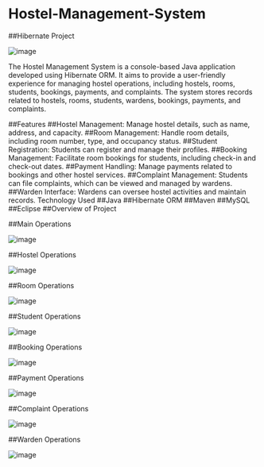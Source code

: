 # Hostel-Management-System
##Hibernate Project

![image](https://github.com/user-attachments/assets/97504672-87c2-4ff7-a355-4f30ad3f4d42)

The Hostel Management System is a console-based Java application developed using Hibernate ORM. It aims to provide a user-friendly experience for managing hostel operations, including hostels, rooms, students, bookings, payments, and complaints. The system stores records related to hostels, rooms, students, wardens, bookings, payments, and complaints.

##Features
##Hostel Management: Manage hostel details, such as name, address, and capacity.
##Room Management: Handle room details, including room number, type, and occupancy status.
##Student Registration: Students can register and manage their profiles.
##Booking Management: Facilitate room bookings for students, including check-in and check-out dates.
##Payment Handling: Manage payments related to bookings and other hostel services.
##Complaint Management: Students can file complaints, which can be viewed and managed by wardens.
##Warden Interface: Wardens can oversee hostel activities and maintain records.
Technology Used
##Java
##Hibernate ORM
##Maven
##MySQL
##Eclipse
##Overview of Project

##Main Operations

![image](https://github.com/user-attachments/assets/f525728c-b6c2-465e-8a12-1c14f49065eb)

##Hostel Operations

![image](https://github.com/user-attachments/assets/ab4d4caf-b369-4758-93e9-9e438a71862f)

##Room Operations

![image](https://github.com/user-attachments/assets/0a41f641-0020-4f12-a725-930a0b7cf12d)

##Student Operations

![image](https://github.com/user-attachments/assets/1df7210e-3668-4b45-b20d-06071c2458da)

##Booking Operations

![image](https://github.com/user-attachments/assets/af544335-46fa-461b-af12-4cc88799e4e1)

##Payment Operations

![image](https://github.com/user-attachments/assets/3379d269-4f2d-47de-8ad4-fb73470a4d6f)

##Complaint Operations

![image](https://github.com/user-attachments/assets/e07b1e84-aaf3-4265-b17b-b1c5deff4939)

##Warden Operations

![image](https://github.com/user-attachments/assets/08e29950-da88-4c7e-a96d-d4575e2fba96)






